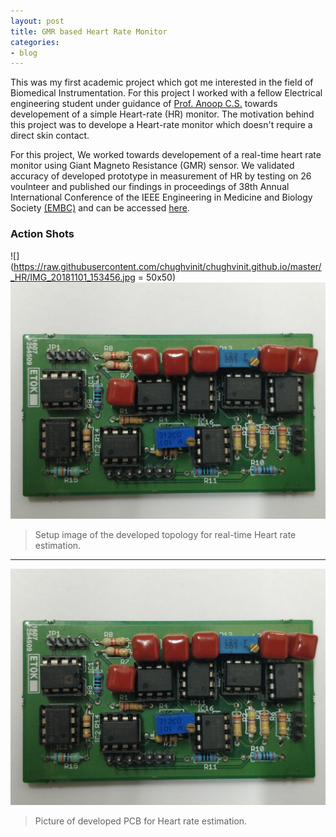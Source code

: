 ```yaml
---
layout: post
title: GMR based Heart Rate Monitor
categories:
- blog
---
```

This was my first academic project which got me interested in the field of Biomedical Instrumentation. For this project I worked with a fellow Electrical engineering student under guidance of [Prof. Anoop C.S.](https://www.iist.ac.in/avionics/anoop.cs) towards developement of a simple Heart-rate (HR) monitor. The motivation behind this project was to develope a Heart-rate monitor which doesn't require a direct skin contact. 

For this project, We worked towards developement of a real-time heart rate monitor using Giant Magneto Resistance (GMR) sensor. We validated accuracy of developed prototype in measurement of HR by testing on 26 voulnteer and published our findings in proceedings of 38th Annual International Conference of the IEEE Engineering in Medicine and Biology Society [(EMBC)](#) and can be accessed [here](https://ieeexplore.ieee.org/document/7591819).

### Action Shots
![](https://raw.githubusercontent.com/chughvinit/chughvinit.github.io/master/_HR/IMG_20181101_153456.jpg = 50x50)
<img src="https://raw.githubusercontent.com/chughvinit/chughvinit.github.io/master/_HR/IMG_20181101_153456.jpg" alt="drawing" width="600px"/>
> Setup image of the developed topology for real-time Heart rate estimation.
---
![](/_HR/IMG_20181101_153456.jpg)
> Picture of developed PCB for Heart rate estimation.

